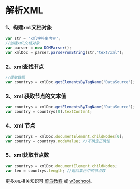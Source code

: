 # 解析XML

### 1、构建`xml`文档对象

```javascript
var str = "xml字符串内容";
//创建xml文档对象
var parser = new DOMParser();
var xmlDoc = parser.parseFromString(str,"text/xml");
```

### 2、xml查找节点

```javascript
//提取数据
var countrys = xmlDoc.getElementsByTagName('DataSource');
```

### 3、xml 获取节点的文本值

```javascript
var countrys = xmlDoc.getElementsByTagName('DataSource');
var country = countrys[0].textContent;
```

### 4、xml 节点

```javascript
var countrys = xmlDoc.documentElement.childNodes[0];
var country = countrys.nodeValue; //不确定正确性
```

### 5、xml获取节点数

```javascript
var countrys = xmlDoc.documentElement.childNodes;
var len = countrys.length; //返回集合中的节点数
```



更多`XML`相关知识可 [菜鸟教程](https://www.runoob.com/dom/dom-tutorial.html) 或 [w3school](https://www.w3school.com.cn/xmldom/index.asp)。

